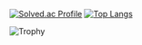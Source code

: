 [![Solved.ac Profile](http://mazassumnida.wtf/api/v2/generate_badge?boj=whoamicj)](https://solved.ac/whoamicj/)
[![Top Langs](https://github-readme-stats.vercel.app/api/top-langs/?username=Chang-Jin-Lee&layout=compact&theme=tokyonight)](https://github.com/anuraghazra/github-readme-stats)

![Trophy](https://github-profile-trophy.vercel.app/?username=Chang-Jin-Lee&theme=gruvbox&row=1&column=5)
